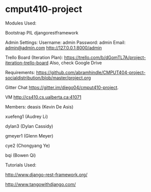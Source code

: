 # cmput410-project

Modules Used:

Bootstrap
PIL
djangorestframework

Admin Settings:
Username: admin
Password: admin
Email: admin@admin.com
http://127.0.0.1:8000/admin

Trello Board (Iteration Plan):
https://trello.com/b/dGomTL7A/project-iteration-trello-board
Also, check Google Drive

Requirements:
https://github.com/abramhindle/CMPUT404-project-socialdistribution/blob/master/project.org

Gitter Chat
https://gitter.im/diego04/cmput410-project.

VM
http://cs410.cs.ualberta.ca:41071

Members:
deasis		(Kevin De Asis)

xuefeng1	(Audrey Li)

dylan3		(Dylan Cassidy)

gmeyer1 	(Glenn Meyer)

cye2 		(Chongyang Ye)

bqi			(Bowen Qi)

Tutorials Used:

http://www.django-rest-framework.org/

http://www.tangowithdjango.com/